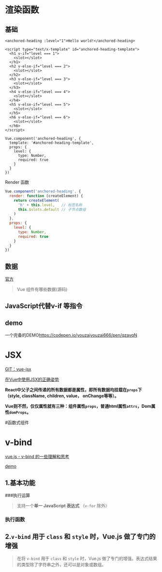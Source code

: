 # 渲染函数

## 基础

```vue
<anchored-heading :level="1">Hello world!</anchored-heading>
```

```vue
<script type="text/x-template" id="anchored-heading-template">
  <h1 v-if="level === 1">
    <slot></slot>
  </h1>
  <h2 v-else-if="level === 2">
    <slot></slot>
  </h2>
  <h3 v-else-if="level === 3">
    <slot></slot>
  </h3>
  <h4 v-else-if="level === 4">
    <slot></slot>
  </h4>
  <h5 v-else-if="level === 5">
    <slot></slot>
  </h5>
  <h6 v-else-if="level === 6">
    <slot></slot>
  </h6>
</script>

Vue.component('anchored-heading', {
  template: '#anchored-heading-template',
  props: {
    level: {
      type: Number,
      required: true
    }
  }
})
```

Render 函数

```javascript
Vue.component('anchored-heading', {
  render: function (createElement) {
    return createElement(
      'h' + this.level,   // 标签名称
      this.$slots.default // 子节点数组
    )
  },
  props: {
    level: {
      type: Number,
      required: true
    }
  }
})
```



## 数据

[官方](https://cn.vuejs.org/v2/guide/render-function.html#%E6%B7%B1%E5%85%A5%E6%95%B0%E6%8D%AE%E5%AF%B9%E8%B1%A1)

> Vue 组件有哪些数据(源码)



## JavaScript代替v-if 等指令





## demo

一个完备的DEMO<https://codepen.io/youzaiyouzai666/pen/qzavqN>





# JSX

[GIT：vue-jsx](<https://github.com/vuejs/jsx#installation>)

[在Vue中使用JSX的正确姿势](<https://zhuanlan.zhihu.com/p/37920151>)

**React中父子之间传递的所有数据都是属性，即所有数据均挂载在`props`下（style, className, children, value， onChange等等）。**

**Vue则不然，仅仅属性就有三种：组件属性`props`，普通html属性`attrs`，Dom属性`domProps`。**



#函数式组件





# v-bind

[vue.js - v-bind 的一些理解和思考](https://www.jianshu.com/p/98dfa4c6389c)

[demo](https://codepen.io/youzaiyouzai666/pen/agreKd?editors=1010)

## 1.基本功能

###执行运算

> 支持一个**单一 JavaScript 表达式** （`v-for` 除外）



### 执行函数





## 2.`v-bind` 用于 `class` 和 `style` 时，Vue.js 做了专门的增强

> 在将 `v-bind` 用于 `class` 和 `style` 时，Vue.js 做了专门的增强。表达式结果的类型除了字符串之外，还可以是对象或数组。





